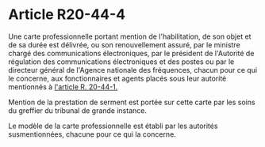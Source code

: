 # Article R20-44-4

Une carte professionnelle portant mention de l'habilitation, de son objet et de sa durée est délivrée, ou son renouvellement assuré, par le ministre chargé des communications électroniques, par le président de l'Autorité de régulation des communications électroniques et des postes ou par le directeur général de l'Agence nationale des fréquences, chacun pour ce qui le concerne, aux fonctionnaires et agents placés sous leur autorité mentionnés à [l'article R. 20-44-1.][1] 

Mention de la prestation de serment est portée sur cette carte par les soins du greffier du tribunal de grande instance. 

Le modèle de la carte professionnelle est établi par les autorités susmentionnées, chacune pour ce qui la concerne.

 [1]: /affichCodeArticle.do?cidTexte=LEGITEXT000006070987&idArticle=LEGIARTI000006466404&dateTexte=&categorieLien=cid